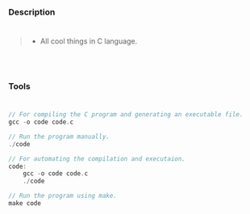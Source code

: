 ### Description
#

> - All cool things in C language.

<br />
<br />



### Tools
#

```c
// For compiling the C program and generating an executable file.
gcc -o code code.c

// Run the program manually.
./code
```

```c
// For automating the compilation and executaion.
code:
    gcc -o code code.c
    ./code

// Run the program using make.
make code
```
